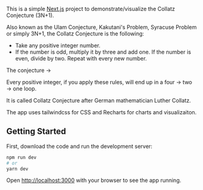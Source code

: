 This is a simple [Next.js](https://nextjs.org/) project to demonstrate/visualize the Collatz Conjecture (3N+1).

Also known as the Ulam Conjecture, Kakutani's Problem, Syracuse Problem or simply 3N+1, the Collatz Conjecture is the following:

- Take any positive integer number.
- If the number is odd, multiply it by three and add one. If the number is even, divide by two. Repeat with every new number.

The conjecture →

Every positive integer, if you apply these rules, will end up in a four → two → one loop. 

It is called Collatz Conjecture after German mathematician Luther Collatz.

The app uses tailwindcss for CSS and Recharts for charts and visualizaiton.

## Getting Started

First, download the code and run the development server:

```bash
npm run dev
# or
yarn dev
```

Open [http://localhost:3000](http://localhost:3000) with your browser to see the app running.



